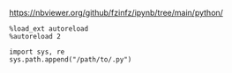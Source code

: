 https://nbviewer.org/github/fzinfz/ipynb/tree/main/python/

```
%load_ext autoreload
%autoreload 2

import sys, re
sys.path.append("/path/to/.py")
```